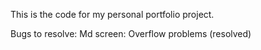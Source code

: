 This is the code for my personal portfolio project.

Bugs to resolve:
Md screen: Overflow problems (resolved)
